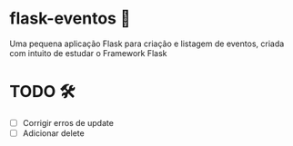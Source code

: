 # flask-eventos 📖
Uma pequena aplicação Flask para criação e listagem de eventos, criada com intuito de estudar o Framework Flask

# TODO 🛠
- [ ] Corrigir erros de update
- [ ] Adicionar delete
